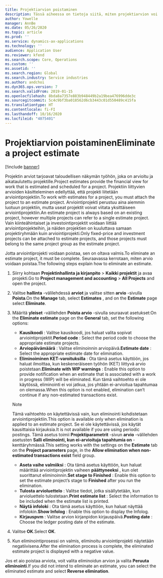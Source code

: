 ```yaml
---
title: Projektiarvion poistaminen
description: Tässä aiheessa on tietoja siitä, miten projektiarvion voi poistaa, kun se on valmis.
author: Yowelle
manager: AnnBe
ms.date: 05/26/2020
ms.topic: article
ms.prod: ''
ms.service: dynamics-ax-applications
ms.technology: ''
audience: Application User
ms.reviewer: kfend
ms.search.scope: Core, Operations
ms.custom: ''
ms.assetid: ''
ms.search.region: Global
ms.search.industry: Service industries
ms.author: andchoi
ms.dyn365.ops.version: 7
ms.search.validFrom: 2019-01-15
ms.openlocfilehash: 8bda8a7357e883b948449b2a19bea476996dde3c
ms.sourcegitcommit: 5c4c9bf3ba018562d6cb3443c01d550489c415fa
ms.translationtype: HT
ms.contentlocale: fi-FI
ms.lasthandoff: 10/16/2020
ms.locfileid: "4075401"
---
```

# <a name="eliminate-a-project-estimate"></a><span data-ttu-id="2490c-103">Projektiarvion poistaminen</span><span class="sxs-lookup"><span data-stu-id="2490c-103">Eliminate a project estimate</span></span>

[!include [banner](../includes/banner.md)]

<span data-ttu-id="2490c-104">Projektin arviot tarjoavat taloudellisen näkymän työhön, joka on arvioitu ja aikataulutettu projektille.</span><span class="sxs-lookup"><span data-stu-id="2490c-104">Project estimates provide the financial view for work that is estimated and scheduled for a project.</span></span> <span data-ttu-id="2490c-105">Projektiin liittyvien arvioiden käsitteleminen edellyttää, että projekti liitetään arviointiprojektiin.</span><span class="sxs-lookup"><span data-stu-id="2490c-105">To work with estimates for a project, you must attach the project to an estimate project.</span></span> <span data-ttu-id="2490c-106">Arviointiprojekti perustuu aina aiemmin luotuun projektiin, mutta useat projektit voivat viitata yksittäiseen arviointiprojektiin.</span><span class="sxs-lookup"><span data-stu-id="2490c-106">An estimate project is always based on an existing project, however multiple projects can refer to a single estimate project.</span></span> <span data-ttu-id="2490c-107">Vain kiinteähintaiset ja investointiprojektit voidaan liittää arviointiprojekteihin, ja näiden projektien on kuuluttava samaan projektiryhmään kuin arviointiprojekti.</span><span class="sxs-lookup"><span data-stu-id="2490c-107">Only fixed-price and investment projects can be attached to estimate projects, and those projects must belong to the same project group as the estimate project.</span></span>

<span data-ttu-id="2490c-108">Jotta arviointiprojekti voidaan poistaa, sen on oltava valmis.</span><span class="sxs-lookup"><span data-stu-id="2490c-108">To eliminate an estimate project, it must be complete.</span></span> <span data-ttu-id="2490c-109">Seuraavassa kerrotaan, miten arvio voidaan poistaa.</span><span class="sxs-lookup"><span data-stu-id="2490c-109">The following steps explain how to eliminate an estimate.</span></span>

1. <span data-ttu-id="2490c-110">Siirry kohtaan **Projektinhallinta ja kirjanpito** > **Kaikki projektit** ja avaa projekti.</span><span class="sxs-lookup"><span data-stu-id="2490c-110">Go to **Project management and accounting** > **All Projects** and open the project.</span></span> 
2. <span data-ttu-id="2490c-111">Valitse **hallinta** -välilehdessä **arviot** ja valitse sitten **arvio** -sivulla **Poista**.</span><span class="sxs-lookup"><span data-stu-id="2490c-111">On the **Manage** tab, select **Estimates** , and on the **Estimate** page select **Eliminate**.</span></span>
3. <span data-ttu-id="2490c-112">Määritä **yleiset** -välilehden **Poista arvio** -sivulla seuraavat asetukset:</span><span class="sxs-lookup"><span data-stu-id="2490c-112">On the **Eliminate estimate** page on the **General** tab, set the following options:</span></span>

   - <span data-ttu-id="2490c-113">**Kausikoodi** : Valitse kausikoodi, jos haluat valita sopivat arviointiprojektit.</span><span class="sxs-lookup"><span data-stu-id="2490c-113">**Period code** : Select the period code to choose the appropriate estimate projects.</span></span> 
   - <span data-ttu-id="2490c-114">**Arviopäivämäärä** : Valitse eliminoinnin arviopäivä.</span><span class="sxs-lookup"><span data-stu-id="2490c-114">**Estimate date** : Select the appropriate estimate date for elimination.</span></span>
   - <span data-ttu-id="2490c-115">**Eliminoiminen KET-varoituksilla** : Ota tämä asetus käyttöön, jos haluat ilmoittaa, kun keskeneräiseen työhön (KET) liittyvä arvio poistetaan.</span><span class="sxs-lookup"><span data-stu-id="2490c-115">**Eliminate with WIP warnings** : Enable this option to provide notification when an estimate that is associated with a work in progress (WIP) will be eliminated.</span></span> <span data-ttu-id="2490c-116">Kun tämä vaihtoehto ei ole käytössä, eliminointi ei voi jatkua, jos yhtään ei-arvioitua tapahtumaa on olemassa.</span><span class="sxs-lookup"><span data-stu-id="2490c-116">When this option is not enabled, elimination can’t continue if any non-estimated transactions exist.</span></span> 
   > [!NOTE]
   > <span data-ttu-id="2490c-117">Tämä vaihtoehto on käytettävissä vain, kun eliminointi kohdistetaan arviointiprojektiin.</span><span class="sxs-lookup"><span data-stu-id="2490c-117">This option is available only when elimination is applied to an estimate project.</span></span> <span data-ttu-id="2490c-118">Se ei ole käytettävissä, jos käytät kausittaisia kirjauksia.</span><span class="sxs-lookup"><span data-stu-id="2490c-118">It is not available if you are using periodic postings.</span></span> <span data-ttu-id="2490c-119">Tämä asetus toimii **Projektiparametrit** -sivun **arvio** -välilehden asetusten **Salli eliminointi, kun ei-arvioituja tapahtumia on** -kenttäryhmässä.</span><span class="sxs-lookup"><span data-stu-id="2490c-119">This setting works with the settings on the **Estimate** tab on the **Project parameters** page, in the **Allow elimination when non-estimated transactions exist** field group.</span></span>
   - <span data-ttu-id="2490c-120">**Aseta vaihe valmiiksi** : Ota tämä asetus käyttöön, kun haluat määrittää arviointiprojektin vaiheen **päättyneeksi** , kun olet suorittanut eliminoinnin.</span><span class="sxs-lookup"><span data-stu-id="2490c-120">**Set stage to Finished** : Enable this option to set the estimate project’s stage to **Finished** after you run the elimination.</span></span>
   - <span data-ttu-id="2490c-121">**Tulosta arvioluettelo** : Valitse tiedot, jotka sisällytetään, kun arvioluettelo tulostetaan.</span><span class="sxs-lookup"><span data-stu-id="2490c-121">**Print estimate list** : Select the information to be included when the estimate list is printed.</span></span>
   - <span data-ttu-id="2490c-122">**Näytä infoloki** : Ota tämä asetus käyttöön, kun haluat näyttää infolokin.</span><span class="sxs-lookup"><span data-stu-id="2490c-122">**Show Infolog** : Enable this option to display the Infolog.</span></span>
   - <span data-ttu-id="2490c-123">**Kirjauspvm** : Valitse arvion kirjanpidon kirjauspäivä.</span><span class="sxs-lookup"><span data-stu-id="2490c-123">**Posting date** : Choose the ledger posting date of the estimate.</span></span>

4.  <span data-ttu-id="2490c-124">Valitse **OK**.</span><span class="sxs-lookup"><span data-stu-id="2490c-124">Select **OK**.</span></span>
5. <span data-ttu-id="2490c-125">Kun eliminointiprosessi on valmis, eliminoitu arviointiprojekti näytetään negatiivisena.</span><span class="sxs-lookup"><span data-stu-id="2490c-125">After the elimination process is complete, the eliminated estimate project is displayed with a negative value.</span></span> 

<span data-ttu-id="2490c-126">Jos et aio poistaa arviota, voit valita eliminoidun arvion ja valita **Peruuta eliminointi**.</span><span class="sxs-lookup"><span data-stu-id="2490c-126">If you did not intend to eliminate an estimate, you can select the eliminated estimate and select **Reverse elimination**.</span></span>   
